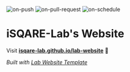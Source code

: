 
  ![on-push](../../actions/workflows/on-push.yaml/badge.svg)
  ![on-pull-request](../../actions/workflows/on-pull-request.yaml/badge.svg)
  ![on-schedule](../../actions/workflows/on-schedule.yaml/badge.svg)

  # iSQARE-Lab's Website

  Visit **[isqare-lab.github.io/lab-website](https://isqare-lab.github.io/lab-website)** 🚀

  _Built with [Lab Website Template](https://greene-lab.gitbook.io/lab-website-template-docs)_
